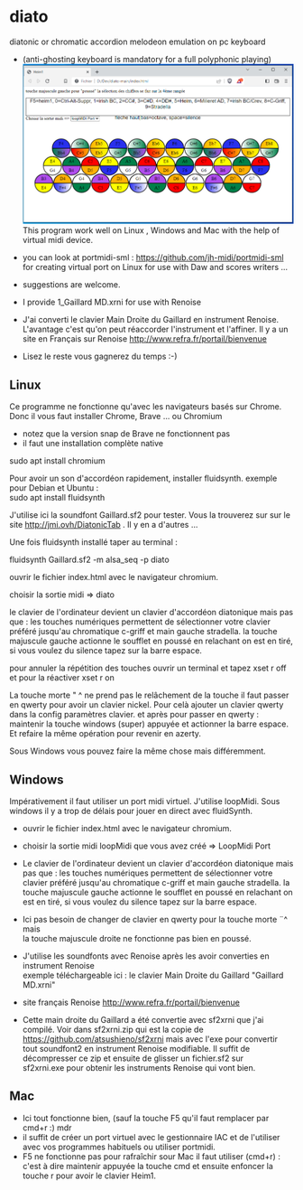 # diato
diatonic or chromatic accordion melodeon emulation on pc keyboard
*  (anti-ghosting keyboard is mandatory for a full polyphonic playing)
![image du programme ok](/diatok.PNG)
This program work well on Linux , Windows and Mac with the help of virtual midi device.
* you can look at portmidi-sml : https://github.com/jh-midi/portmidi-sml \
for creating virtual port on Linux for use with Daw and scores writers ...
* suggestions are welcome.
* I provide 1_Gaillard MD.xrni for use with Renoise 
* J'ai converti le clavier Main Droite du Gaillard en instrument Renoise.
L'avantage c'est qu'on peut réaccorder l'instrument et l'affiner.
Il y a un site en Français sur Renoise http://www.refra.fr/portail/bienvenue

* Lisez le reste vous gagnerez du temps :-)
## Linux
Ce programme ne fonctionne qu'avec les navigateurs basés sur Chrome.
Donc il vous faut installer Chrome, Brave ... ou Chromium
* notez que la version snap de Brave ne fonctionnent pas 
* il faut une installation complète native

sudo apt install chromium

Pour avoir un son d'accordéon rapidement, installer fluidsynth.
exemple  pour Debian et Ubuntu :\
sudo apt install fluidsynth

J'utilise ici la soundfont Gaillard.sf2 pour tester.
Vous la trouverez sur sur le site http://jmi.ovh/DiatonicTab .
Il y en a d'autres ...

Une fois fluidsynth installé taper au terminal :

fluidsynth Gaillard.sf2 -m alsa_seq -p diato

ouvrir le fichier index.html avec le navigateur chromium.

choisir la sortie midi => diato

le clavier de l'ordinateur devient un clavier d'accordéon diatonique
mais pas que : les touches numériques permettent de sélectionner
votre clavier préféré jusqu'au chromatique c-griff et main gauche stradella.
la touche majuscule gauche actionne le soufflet en poussé en relachant
on est en tiré, si vous voulez du silence tapez sur la barre espace.

pour annuler la répétition des touches ouvrir un terminal et
tapez
xset r off
et pour la réactiver
xset r on

La touche morte  " ^ ne prend pas le relâchement de la touche
il faut passer en qwerty pour avoir un clavier nickel.
Pour celà ajouter un clavier qwerty dans la config  paramètres clavier.
et après pour passer en qwerty :
maintenir la touche windows (super)  appuyée et actionner la barre espace.
Et refaire la même opération pour revenir en azerty.

Sous Windows vous pouvez faire la même chose mais différemment.
## Windows
Impérativement il faut utiliser un port midi virtuel. J'utilise loopMidi.
Sous windows il y a trop de délais pour jouer en direct avec fluidSynth.

* ouvrir le fichier index.html avec le navigateur chromium.

* choisir la sortie midi loopMidi que vous avez créé => LoopMidi Port

* Le clavier de l'ordinateur devient un clavier d'accordéon diatonique
mais pas que : les touches numériques permettent de sélectionner
votre clavier préféré jusqu'au chromatique c-griff et main gauche stradella.
la touche majuscule gauche actionne le soufflet en poussé en relachant
on est en tiré, si vous voulez du silence tapez sur la barre espace.

* Ici pas besoin de changer de clavier en qwerty pour la touche morte ¨^ mais \
la touche majuscule droite ne fonctionne pas bien en poussé.

* J'utilise les soundfonts avec Renoise après les avoir converties en instrument Renoise \
exemple téléchargeable ici : le clavier Main Droite du Gaillard "Gaillard MD.xrni"
* site français Renoise   http://www.refra.fr/portail/bienvenue  

* Cette main droite du Gaillard a été convertie avec sf2xrni que j'ai compilé.
Voir dans sf2xrni.zip qui est la copie de https://github.com/atsushieno/sf2xrni mais avec l'exe pour convertir tout
soundfont2 en instrument Renoise modifiable. Il suffit de décompresser ce zip et ensuite de glisser un fichier.sf2 sur \
sf2xrni.exe pour obtenir les instruments Renoise qui vont bien.


## Mac

* Ici tout fonctionne bien, (sauf la touche F5 qu'il faut remplacer par cmd+r :) mdr
* il suffit de créer un port virtuel avec le gestionnaire IAC et de l'utiliser avec vos programmes habituels ou utiliser portmidi.
* F5 ne fonctionne pas pour rafraîchir sour Mac il faut utiliser (cmd+r) :\
c'est à dire maintenir appuyée la touche cmd et ensuite enfoncer la touche r pour avoir le clavier Heim1.
